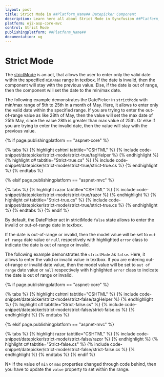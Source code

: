 ```yaml
---
layout: post
title: Strict Mode in ##Platform_Name## Datepicker Component
description: Learn here all about Strict Mode in Syncfusion ##Platform_Name## Datepicker component of Syncfusion Essential JS 2 and more.
platform: ej2-asp-core-mvc
control: Strict Mode
publishingplatform: ##Platform_Name##
documentation: ug
---
```



# Strict Mode

The [strictMode](https://help.syncfusion.com/cr/aspnetcore-js2/Syncfusion.EJ2.Calendars.DatePicker.html#Syncfusion_EJ2_Calendars_DatePicker_StrictMode) is an act, that allows the user to enter only the valid date within the specified `min/max` range in textbox. If the date is invalid, then the component will stay with the previous value. Else, if the date is out of range, then the component will set the date to the min/max date.

The following example demonstrates the DatePicker in `strictMode` with min/max range of 5th to 25th in a month of May. Here, it allows to enter only the valid date within the specified range. If you are trying to enter the out-of-range value as like 28th of May, then the value will set the max date of 25th May, since the value 28th is greater than max value of 25th. Or else if you are trying to enter the invalid date, then the value will stay with the previous value.

{% if page.publishingplatform == "aspnet-core" %}

{% tabs %}
{% highlight cshtml tabtitle="CSHTML" %}
{% include code-snippet/datepicker/strict-mode/strict-true/tagHelper %}
{% endhighlight %}
{% highlight c# tabtitle="Strict-true.cs" %}
{% include code-snippet/datepicker/strict-mode/strict-true/strict-true.cs %}
{% endhighlight %}
{% endtabs %}

{% elsif page.publishingplatform == "aspnet-mvc" %}

{% tabs %}
{% highlight razor tabtitle="CSHTML" %}
{% include code-snippet/datepicker/strict-mode/strict-true/razor %}
{% endhighlight %}
{% highlight c# tabtitle="Strict-true.cs" %}
{% include code-snippet/datepicker/strict-mode/strict-true/strict-true.cs %}
{% endhighlight %}
{% endtabs %}
{% endif %}



By default, the DatePicker act in strictMode `false` state allows to enter the invalid or out-of-range date in textbox.

If the date is out-of-range or invalid, then the model value will be set to `out of range` date value or `null` respectively with highlighted `error` class to indicate the date is out of range or invalid.

The following example demonstrates the `strictMode` as `false`. Here, it allows to enter the valid or invalid value in textbox. If you are entering out-of-range or invalid date value, then the model value will be set to `out of range` date value or `null` respectively with highlighted `error` class to indicate the date is out of range or invalid.

{% if page.publishingplatform == "aspnet-core" %}

{% tabs %}
{% highlight cshtml tabtitle="CSHTML" %}
{% include code-snippet/datepicker/strict-mode/strict-false/tagHelper %}
{% endhighlight %}
{% highlight c# tabtitle="Strict-false.cs" %}
{% include code-snippet/datepicker/strict-mode/strict-false/strict-false.cs %}
{% endhighlight %}
{% endtabs %}

{% elsif page.publishingplatform == "aspnet-mvc" %}

{% tabs %}
{% highlight razor tabtitle="CSHTML" %}
{% include code-snippet/datepicker/strict-mode/strict-false/razor %}
{% endhighlight %}
{% highlight c# tabtitle="Strict-false.cs" %}
{% include code-snippet/datepicker/strict-mode/strict-false/strict-false.cs %}
{% endhighlight %}
{% endtabs %}
{% endif %}



N> If the value of `min` or `max` properties changed through code behind, then you have to update the `value` property to set within the range.
